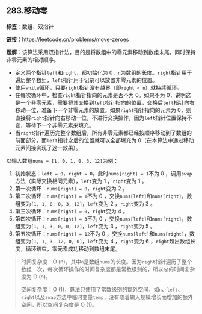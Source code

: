 ## 283.移动零

**标签**：数组、双指针

**链接**：https://leetcode.cn/problems/move-zeroes

**题解**：该算法采用双指针法，目的是将数组中的零元素移动到数组末尾，同时保持非零元素的相对顺序。

- 定义两个指针`left`和`right`，都初始化为 0，`n`为数组的长度。`right`指针用于遍历整个数组，`left`指针用于记录可以放置非零元素的位置。
- 使用`while`循环，只要`right`指针没有越界（即`right < n`）就持续循环。
- 在每次循环中，检查`right`指针指向的元素是否不为 0。如果不为 0，说明这是一个非零元素，需要将其交换到`left`指针指向的位置，交换后`left`指针向右移动一位，准备下一个非零元素的放置。如果`right`指针指向的元素为 0，则直接将`right`指针向右移动一位，不进行交换操作，因为`left`指针位置保持不变，等待下一个非零元素来填充。
- 当`right`指针遍历完整个数组后，所有非零元素都已经按顺序移动到了数组的前面部分，而`left`指针之后的位置就可以全部填充为 0（在本算法中通过移动元素间接实现了这一效果）。

以输入数组`nums = [1, 0, 1, 0, 3, 12]`为例：

1. 初始状态：`left = 0`，`right = 0`。此时`nums[right] = 1`不为 0 ，调用`swap`方法（实际交换相同元素），`left`变为 1 ，`right`变为 1 。
2. 第一次循环：`nums[right] = 0`，`right`变为 2 。
3. 第二次循环：`nums[right] = 1`不为 0 ，交换`nums[left]`和`nums[right]`，数组变为`[1, 1, 0, 0, 3, 12]`，`left`变为 2 ，`right`变为 3 。
4. 第三次循环：`nums[right] = 0`，`right`变为 4 。
5. 第四次循环：`nums[right] = 3`不为 0 ，交换`nums[left]`和`nums[right]`，数组变为`[1, 1, 3, 0, 0, 12]`，`left`变为 3 ，`right`变为 5 。
6. 第五次循环：`nums[right] = 12`不为 0 ，交换`nums[left]`和`nums[right]`，数组变为`[1, 1, 3, 12, 0, 0]`，`left`变为 4 ，`right`变为 6 ，`right`超出数组长度，循环结束，零元素成功移动到数组末尾。

> 时间复杂度：O (n)，其中`n`是数组`nums`的长度。因为`right`指针遍历了整个数组一次，每次循环操作的时间复杂度都是常数级别的，所以总的时间复杂度为 O (n)。
>
> 空间复杂度：O (1)，算法只使用了常数级别的额外空间，如`n`、`left`、`right`以及`swap`方法中临时变量`temp`，没有随着输入规模增长而增加的额外空间，所以空间复杂度是 O (1)。





